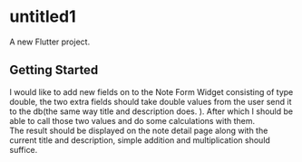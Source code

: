 # untitled1

A new Flutter project.

## Getting Started

I would like to add new fields on to the Note Form Widget consisting of type double, the two extra fields should take double values from the user
send it to the db(the same way title and description does.  ).  After which I should be able to call those two values and do some calculations with them.  
The result should be displayed on the note detail page along with the current title and description, simple addition and multiplication should suffice.  